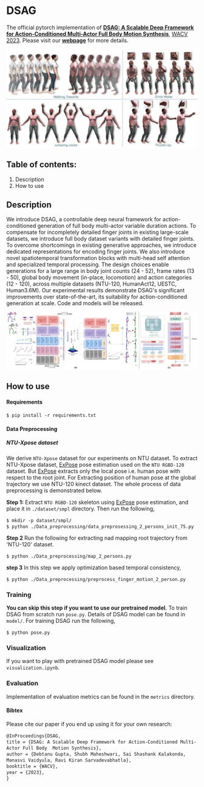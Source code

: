 # DSAG
The official pytorch implementation of [**DSAG: A Scalable Deep Framework for Action-Conditioned Multi-Actor Full Body Motion Synthesis**](https://arxiv.org/abs/2110.11460), [WACV 2023](https://wacv2023.thecvf.com/home).
Please visit our [**webpage**](https://skeleton.iiit.ac.in/dsag) for more details.

<img src = "images/Intro_diagram.jpg" />


## Table of contents:
1. Description
1. How to use

## Description
We introduce DSAG, a controllable deep neural framework for action-conditioned generation of full body multi-actor variable duration actions. To compensate for incompletely detailed finger joints in existing large-scale datasets, we introduce full body dataset variants with detailed finger joints. To overcome  shortcomings in existing generative approaches, we introduce dedicated representations for encoding finger joints. We also introduce novel spatiotemporal transformation blocks with multi-head self attention and specialized temporal processing. The design choices enable generations for a large range in body joint counts (24 - 52), frame rates (13 - 50), global body movement (in-place, locomotion) and action categories (12 - 120), across multiple datasets (NTU-120, HumanAct12, UESTC, Human3.6M).  Our experimental results demonstrate DSAG's significant improvements over state-of-the-art, its suitability for action-conditioned generation at scale. Code and models will be released.

<img src = "images/Architecture_merged.jpg" />


## How to use
#### Requirements
```
$ pip install -r requirements.txt 
```

#### Data Preprocessing 
##### NTU-Xpose dataset
We derive `NTU-Xpose` dataset for our experiments on NTU dataset. To extract NTU-Xpose dataset, [ExPose](https://github.com/vchoutas/expose) pose estimation used on the `NTU RGBD-120` dataset. But [ExPose](https://github.com/vchoutas/expose) extracts only the local pose i.e. human pose with respect to the root joint. For Extracting position of human pose at the global trajectory we use NTU-120 kinect dataset. The whole process of data preprocessing is demonstrated below.

**Step 1:**
Extract `NTU RGBD-120` skeleton using [ExPose](https://github.com/vchoutas/expose) pose estimation, and place it in `./dataset/smpl` directory. Then run the following,
```
$ mkdir -p dataset/smpl/
$ python ./Data_preprocessing/data_preprosessing_2_persons_init_75.py 
```
 **Step 2**
 Run the following for extracting nad mapping root trajectory from 'NTU-120' dataset.
 ```
$ python ./Data_preprocessing/map_2_persons.py 
```

**step 3**
In this step we apply optimization based temporal consistency,
 ```
$ python ./Data_preprocessing/preprocess_finger_motion_2_person.py
```


### Training
**You can skip this step if you want to use our pretrained model.**
To train DSAG from scratch run `pose.py`. Details of DSAG model can be found in `model/`. For training DSAG run the following,
 ```
$ python pose.py
```


### Visualization
If you want to play with pretrained DSAG model please see `visualization.ipynb`. 



### Evaluation
Implementation of evaluation metrics can be found in the `metrics` directory.


#### Bibtex
Please cite our paper if you end up using it for your own research:
```
@InProceedings{DSAG,
title = {DSAG: A Scalable Deep Framework for Action-Conditioned Multi-Actor Full Body  Motion Synthesis},
author = {Debtanu Gupta, Shubh Maheshwari, Sai Shashank Kalakonda, Manasvi Vaidyula, Ravi Kiran Sarvadevabhatla},
booktitle = {WACV},
year = {2023},
}
```

